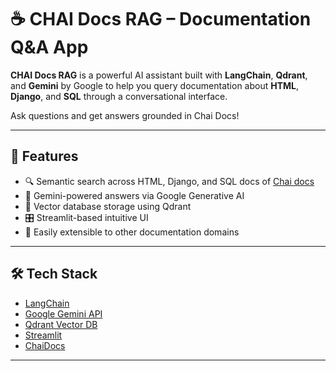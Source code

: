 # ☕ CHAI Docs RAG – Documentation Q&A App

**CHAI Docs RAG** is a powerful AI assistant built with **LangChain**, **Qdrant**, and **Gemini** by Google to help you query documentation about **HTML**, **Django**, and **SQL** through a conversational interface.

Ask questions and get answers grounded in Chai Docs!

---

## 🚀 Features

- 🔍 Semantic search across HTML, Django, and SQL docs of [Chai docs](https://chaidocs.vercel.app/youtube/getting-started)
- 🤖 Gemini-powered answers via Google Generative AI
- 🧠 Vector database storage using Qdrant
- 🎛️ Streamlit-based intuitive UI
- 🔌 Easily extensible to other documentation domains

---

## 🛠️ Tech Stack

- [LangChain](https://www.langchain.com/)
- [Google Gemini API](https://ai.google.dev/)
- [Qdrant Vector DB](https://qdrant.tech/)
- [Streamlit](https://streamlit.io/)
- [ChaiDocs](https://chaidocs.vercel.app/youtube/getting-started)

---


